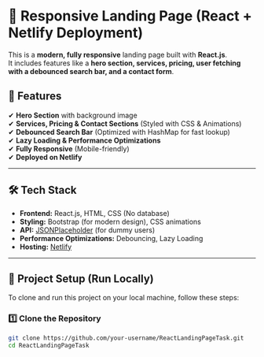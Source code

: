 # 🚀 Responsive Landing Page (React + Netlify Deployment)

This is a **modern, fully responsive** landing page built with **React.js**.  
It includes features like a **hero section, services, pricing, user fetching with a debounced search bar, and a contact form**.  

## 🌟 **Features**
✔ **Hero Section** with background image  
✔ **Services, Pricing & Contact Sections** (Styled with CSS & Animations)  
✔ **Debounced Search Bar** (Optimized with HashMap for fast lookup)  
✔ **Lazy Loading & Performance Optimizations**  
✔ **Fully Responsive** (Mobile-friendly)  
✔ **Deployed on Netlify**  

---

## 🛠 **Tech Stack**
- **Frontend:** React.js, HTML, CSS (No database)  
- **Styling:** Bootstrap (for modern design), CSS animations  
- **API:** [JSONPlaceholder](https://jsonplaceholder.typicode.com/) (for dummy users)  
- **Performance Optimizations:** Debouncing, Lazy Loading  
- **Hosting:** [Netlify](https://www.netlify.com/)  

---

## 🎯 **Project Setup (Run Locally)**
To clone and run this project on your local machine, follow these steps:

### **1️⃣ Clone the Repository**
```bash
git clone https://github.com/your-username/ReactLandingPageTask.git
cd ReactLandingPageTask
